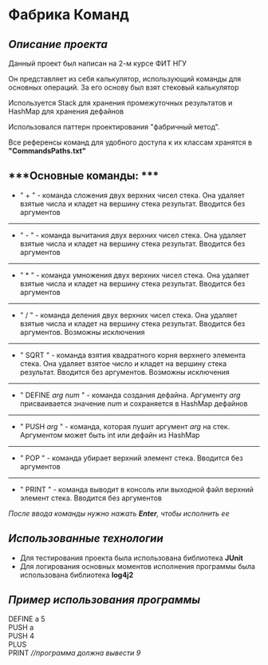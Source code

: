 Фабрика Команд
=

***Описание проекта***
-
Данный проект был написан на 2-м курсе ФИТ НГУ

Он представляет из себя калькулятор, использующий команды для основных операций. 
За его основу был взят стековый калькулятор

Используется Stack для хранения промежуточных результатов и 
HashMap для хранения дефайнов

Использовался паттерн проектирования "фабричный метод".

Все референсы команд для удобного доступа к их классам хранятся в 
**"CommandsPaths.txt"**

***Основные команды: ***
-

* " + " - команда сложения двух верхних чисел стека. 
Она удаляет взятые числа и кладет на вершину стека результат. 
Вводится без аргументов
---
* " - " - команда вычитания двух верхних чисел стека. 
Она удаляет взятые числа и кладет на вершину стека результат. 
Вводится без аргументов
---
* " * " - команда умножения двух верхних чисел стека. 
Она удаляет взятые числа и кладет на вершину стека результат. 
Вводится без аргументов
---
* " / " - команда деления двух верхних чисел стека. 
Она удаляет взятые числа и кладет на вершину стека результат.
Вводится без аргументов. Возможны исключения
---
* " SQRT " - команда взятия квадратного корня верхнего элемента стека.
  Она удаляет взятое число и кладет на вершину стека результат.
  Вводится без аргументов. Возможны исключения
---
* " DEFINE *arg* *num* " - команда создания дефайна. 
Аргументу *arg* присваивается значение *num* и сохраняется в HashMap дефайнов
---
* " PUSH *arg* " - команда, которая пушит аргумент *arg* на стек. 
Аргументом может быть int или дефайн из HashMap
---
* " POP " - команда убирает верхний элемент стека. Вводится без аргументов
---
* " PRINT " - команда выводит в консоль или выходной файл верхний элемент стека.
Вводится без аргументов

*После ввода команды нужно нажать **Enter**, чтобы исполнить ее*


***Использованные технологии***
-
* Для тестирования проекта была использована библиотека **JUnit**
* Для логирования основных моментов исполнения программы была использована
библиотека **log4j2**


***Пример использования программы***
-
DEFINE a 5 <br>
PUSH a <br>
PUSH 4 <br>
PLUS <br>
PRINT *//программа должна вывести 9* <br>
